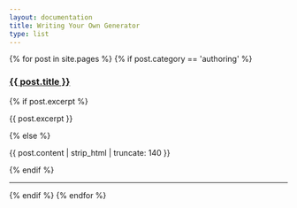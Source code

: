 ```yaml
---
layout: documentation
title: Writing Your Own Generator
type: list
---
```


<div id="posts">
  {% for post in site.pages %}
    {% if post.category == 'authoring' %}
      <h3><a href="{{ post.url }}">{{ post.title }}</a></h3>
      {% if post.excerpt %}
        <p>{{ post.excerpt }}</p>
      {% else %}
        <p>{{ post.content | strip_html | truncate: 140 }}</p>
      {% endif %}
      <hr>
    {% endif %}
  {% endfor %}
</div>
